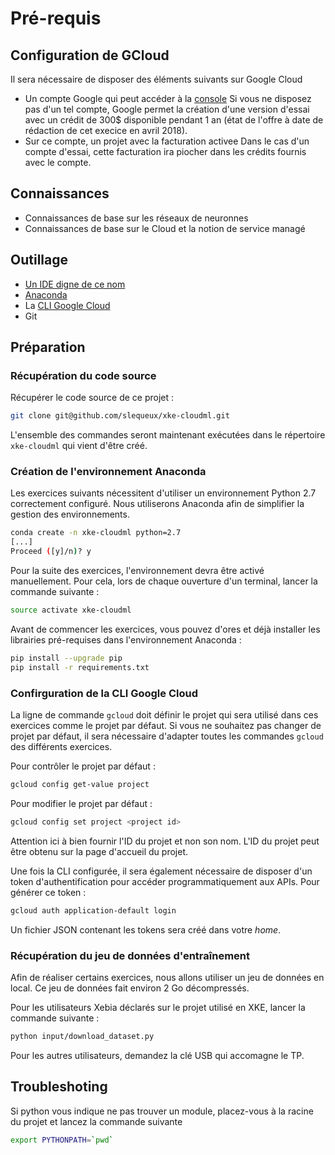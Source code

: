 # Pré-requis

## Configuration de GCloud

Il sera nécessaire de disposer des éléments suivants sur Google Cloud
- Un compte Google qui peut accéder à la [console](https://console.cloud.google.com)
  Si vous ne disposez pas d'un tel compte, Google permet la création d'une version d'essai avec un crédit de 300$ disponible pendant 1 an (état de l'offre à date de rédaction de cet execice en avril 2018).
- Sur ce compte, un projet avec la facturation activee
  Dans le cas d'un compte d'essai, cette facturation ira piocher dans les crédits fournis avec le compte.

## Connaissances

- Connaissances de base sur les réseaux de neuronnes
- Connaissances de base sur le Cloud et la notion de service managé

## Outillage

- [Un IDE digne de ce nom](https://www.jetbrains.com/idea/)
- [Anaconda](https://conda.io)
- La [CLI Google Cloud](https://cloud.google.com/sdk/downloads)
- Git

## Préparation

### Récupération du code source

Récupérer le code source de ce projet :

```bash
git clone git@github.com/slequeux/xke-cloudml.git
```

L'ensemble des commandes seront maintenant exécutées dans le répertoire `xke-cloudml` qui vient d'être créé.

### Création de l'environnement Anaconda

Les exercices suivants nécessitent d'utiliser un environnement Python 2.7 correctement configuré.
Nous utiliserons Anaconda afin de simplifier la gestion des environnements.

```bash
conda create -n xke-cloudml python=2.7
[...]
Proceed ([y]/n)? y
```

Pour la suite des exercices, l'environnement devra être activé manuellement.
Pour cela, lors de chaque ouverture d'un terminal, lancer la commande suivante :

```bash
source activate xke-cloudml
```

Avant de commencer les exercices, vous pouvez d'ores et déjà installer les librairies pré-requises dans l'environnement Anaconda :

```bash
pip install --upgrade pip
pip install -r requirements.txt
```

### Confirguration de la CLI Google Cloud

La ligne de commande `gcloud` doit définir le projet qui sera utilisé dans ces exercices comme le projet par défaut.
Si vous ne souhaitez pas changer de projet par défaut, il sera nécessaire d'adapter toutes les commandes `gcloud` des différents exercices.

Pour contrôler le projet par défaut :

```bash
gcloud config get-value project
```

Pour modifier le projet par défaut :

```bash
gcloud config set project <project id>
```

Attention ici à bien fournir l'ID du projet et non son nom.
L'ID du projet peut être obtenu sur la page d'accueil du projet.

Une fois la CLI configurée, il sera également nécessaire de disposer d'un token d'authentification pour accéder programmatiquement aux APIs.
Pour générer ce token :

```bash
gcloud auth application-default login
```

Un fichier JSON contenant les tokens sera créé dans votre *home*.

### Récupération du jeu de données d'entraînement

Afin de réaliser certains exercices, nous allons utiliser un jeu de données en local.
Ce jeu de données fait environ 2 Go décompressés.

Pour les utilisateurs Xebia déclarés sur le projet utilisé en XKE, lancer la commande suivante :

```bash
python input/download_dataset.py
```

Pour les autres utilisateurs, demandez la clé USB qui accomagne le TP.

## Troubleshoting

Si python vous indique ne pas trouver un module, placez-vous à la racine du projet et lancez la commande suivante

```bash
export PYTHONPATH=`pwd`
```


